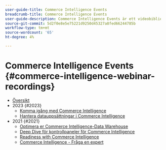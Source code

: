 ```yaml
---
user-guide-title: Commerce Intelligence Events
breadcrumb-title: Commerce Intelligence Events
user-guide-description: Commerce Intelligence Events är ett videobibliotek där experter och kollegor har delat med sig av sina tankar och idéer om Adobe Commerce Intelligence.
source-git-commit: 5d2f0e8e5e75221d9250d45327a8fed66244785b
workflow-type: tm+mt
source-wordcount: '65'
ht-degree: 4%

---
```



# Commerce Intelligence Events  {#commerce-intelligence-webinar-recordings}

+ [Översikt](overview.md)
+ 2023 {#2023}
   + [Komma igång med Commerce Intelligence](2023/getting-started.md)
   + [Hantera datauppsättningar i Commerce Intelligence](2023/manage-data-sets.md)
+ 2021 {#2021}
   + [Optimera er Commerce Intelligence-Data Warehouse](2021-22/optimize-data-warehouse.md)
   + [Deep Dive för kontrollpaneler för Commerce Intelligence](2021-22/dashboards-deep-dive.md)
   + [Readiness with Commerce Intelligence](2021-22/holiday-readiness.md)
   + [Commerce Intelligence - Fråga en expert](2021-22/ask-expert.md)

<!--+ Commerce Events {#commerce-events}
  + [Overview](commerce-events/overview.md)
  + 2022 {#2022}
    + [Top Tips and Tricks for Adobe Campaign Standard](customer-journeys/2022/tips-and-tricks.md)
    + [Develop and customize data models in Adobe [!DNL Campaign Classic]](customer-journeys/2022/data-models.md)

+ Data and insights {#commerce-release-updates}
  + [Overview](commerce-release-updates/overview.md)
  + 2022 {#2022}
    + [Innovations and trends](data-and-insights/2022/innovations.md)
    + [Sensei and Analysis Workspace](data-and-insights/2022/sensei.md)
    + [Personalize and automate with Adobe Target](data-and-insights/2022/personalize.md)
    + [Analytics and Target applications for Mobile and Apps](data-and-insights/2022/mobile-and-apps.md)
    + [Cross Device Analytics and Customer Journey Analytics](data-and-insights/2022/cross-device-analytics.md) -->